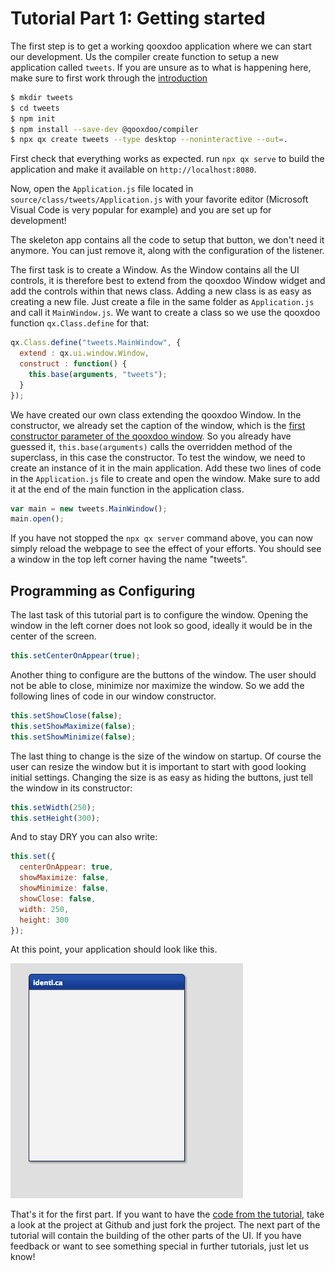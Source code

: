 # Tutorial Part 1: Getting started


The first step is to get a working qooxdoo application where we can start our development. Us the compiler create function to setup a new application called `tweets`. If you are unsure as to what is happening here, make sure to first work through the [introduction](/)

```bash
$ mkdir tweets
$ cd tweets
$ npm init
$ npm install --save-dev @qooxdoo/compiler
$ npx qx create tweets --type desktop --noninteractive --out=.
```

First check that everything works as expected. run `npx qx serve` to build the application and make it available on `http://localhost:8080`.

Now, open the `Application.js` file located in `source/class/tweets/Application.js` with your favorite editor (Microsoft Visual Code is very popular for example) and you are set up for development!

The skeleton app contains all the code to setup that button, we don't need it anymore. You can just remove it, along with the configuration of the listener.

The first task is to create a Window. As the Window contains all the UI controls, it is therefore best to extend from the qooxdoo Window widget and add the controls within that news class. Adding a new class is as easy as creating a new file. Just create a file in the same folder as `Application.js` and call it `MainWindow.js`. We want to create a class so we use the qooxdoo function `qx.Class.define` for that:

```javascript
qx.Class.define("tweets.MainWindow", {
  extend : qx.ui.window.Window,
  construct : function() {
    this.base(arguments, "tweets");
  }
});
```

We have created our own class extending the qooxdoo Window. In the constructor, we already set the caption of the window, which is 
the [first constructor parameter of the qooxdoo window](../../apps/apiviewer/#qx.ui.window.Window). So you 
already have guessed it, `this.base(arguments)` calls the overridden method of the superclass, in this case the constructor. To test the window, we need to create an instance of it in the main application. Add these two lines of code in the `Application.js` file to create and open the window. Make sure to add it at the end of the main function in the application class.

```javascript
var main = new tweets.MainWindow();
main.open();
```

If you have not stopped the `npx qx server` command above, you can now simply reload the webpage to see the effect of your efforts. You should see a window in the top left corner having the name "tweets".

Programming as Configuring
--------------------------

The last task of this tutorial part is to configure the window. Opening the window in the left corner does not look so good, ideally it would be in the center of the screen.

```javascript
this.setCenterOnAppear(true);
```

Another thing to configure are the buttons of the window. The user should not be able to close, minimize nor maximize the window. So we add the following lines of code in our window constructor.

```javascript
this.setShowClose(false);
this.setShowMaximize(false);
this.setShowMinimize(false);
```

The last thing to change is the size of the window on startup. Of course the user can resize the window but it is important to start with good looking initial settings. Changing the size is as easy as hiding the buttons, just tell the window in its constructor:

```javascript
this.setWidth(250);
this.setHeight(300);
```

And to stay DRY you can also write:

```javascript
this.set({
  centerOnAppear: true,
  showMaximize: false,
  showMinimize: false,
  showClose: false,
  width: 250,
  height: 300
});
```

At this point, your application should look like this.

![step 1](step11.png)

That's it for the first part. If you want to have the 
[code from the tutorial](https://github.com/qooxdoo/qooxdoo/blob/master/docs/tutorial/twitter/tutorial-part-1.md), take a look at the project at Github and just fork the project. The next part of the tutorial will contain the building of the other parts of the UI. If you have feedback or want to see something special in further tutorials, just let us know!
